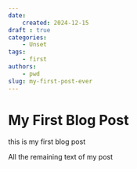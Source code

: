 ```yaml
---
date:
    created: 2024-12-15
draft : true
categories:
    - Unset
tags:
    - first
authors:
    - pwd
slug: my-first-post-ever
---
```


# My First Blog Post

this is my first blog post

<!-- more -->

All the remaining text  of my post